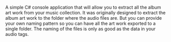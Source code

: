 A simple C# console application that will allow you to extract all the album art work from your music collection.  It was originally designed to extract the album art work to the folder where the audio files are.  But you can provide your own naming pattern so you can have all the art work exported to a single folder.  The naming of the files is only as good as the data in your audio tags.
